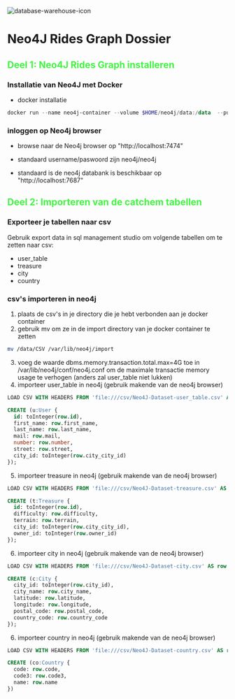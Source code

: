 ![database-warehouse-icon](/images/database-warehouse-icon.png)

# Neo4J Rides Graph Dossier


## <span style="color:#42f542">Deel 1: Neo4J Rides Graph installeren<span>
### Installatie van Neo4J met Docker

- docker installatie
```powershell
docker run --name neo4j-container --volume $HOME/neo4j/data:/data  --publish=7474:7474 --publish=7687:7687 neo4j:latest
```

### inloggen op Neo4j browser

- browse naar de Neo4j browser op "http://localhost:7474"
- standaard username/paswoord zijn neo4j/neo4j

- standaard is de neo4j databank is beschikbaar op "http://localhost:7687"

## <span style="color:#42f542">Deel 2: Importeren van de catchem tabellen<span>
### Exporteer je tabellen naar csv

Gebruik export data in sql management studio om volgende tabellen om te zetten naar csv:
- user_table
- treasure
- city
- country

### csv's importeren in neo4j

1. plaats de csv's in je directory die je hebt verbonden aan je docker container
2. gebruik mv om ze in de import directory van je docker container te zetten
```bash
mv /data/CSV /var/lib/neo4j/import
```
3. voeg de waarde dbms.memory.transaction.total.max=4G toe in /var/lib/neo4j/conf/neo4j.conf om de maximale transactie memory usage te verhogen (anders zal user_table niet lukken)
4. importeer user_table in neo4j (gebruik makende van de neo4j browser)
```sql
LOAD CSV WITH HEADERS FROM 'file:///csv/Neo4J-Dataset-user_table.csv' AS row

CREATE (u:User {
  id: toInteger(row.id),
  first_name: row.first_name,
  last_name: row.last_name,
  mail: row.mail,
  number: row.number,
  street: row.street,
  city_id: toInteger(row.city_city_id)
});
```
5. importeer treasure in neo4j (gebruik makende van de neo4j browser)
```sql
LOAD CSV WITH HEADERS FROM 'file:///csv/Neo4J-Dataset-treasure.csv' AS row

CREATE (t:Treasure {
  id: toInteger(row.id),
  difficulty: row.difficulty,
  terrain: row.terrain,
  city_id: toInteger(row.city_city_id),
  owner_id: toInteger(row.owner_id)
});
```

6. importeer city in neo4j (gebruik makende van de neo4j browser)
```sql
LOAD CSV WITH HEADERS FROM 'file:///csv/Neo4J-Dataset-city.csv' AS row

CREATE (c:City {
  city_id: toInteger(row.city_id),
  city_name: row.city_name,
  latitude: row.latitude,
  longitude: row.longitude,
  postal_code: row.postal_code,
  country_code: row.country_code
});
```

6. importeer country in neo4j (gebruik makende van de neo4j browser)
```sql
LOAD CSV WITH HEADERS FROM 'file:///csv/Neo4J-Dataset-country.csv' AS row

CREATE (co:Country {
  code: row.code,
  code3: row.code3,
  name: row.name
})
```
